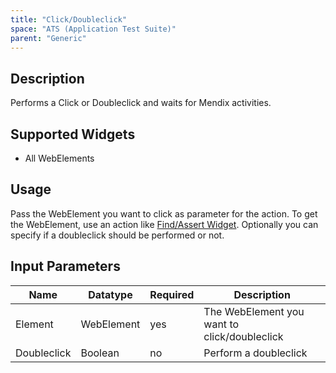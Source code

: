 ```yaml
---
title: "Click/Doubleclick"
space: "ATS (Application Test Suite)"
parent: "Generic"
---
```


## Description

Performs a Click or Doubleclick and waits for Mendix activities.

## Supported Widgets

 + All WebElements

## Usage

Pass the WebElement you want to click as parameter for the action. To get the WebElement, use an action like [Find/Assert Widget](FindAssert+Widget).
Optionally you can specify if a doubleclick should be performed or not.

## Input Parameters

Name | Datatype | Required | Description
--- | --- | --- | ---
Element | WebElement | yes | The WebElement you want to click/doubleclick
Doubleclick | Boolean |no | Perform a doubleclick
